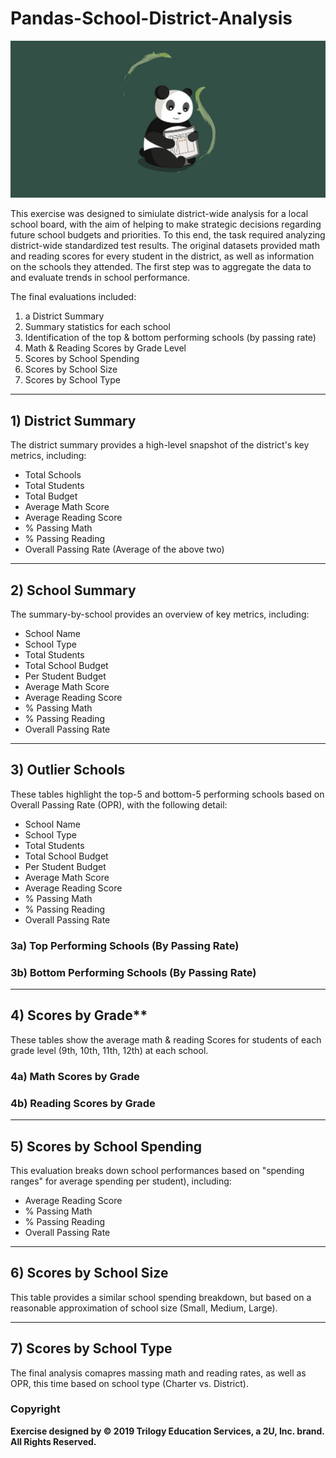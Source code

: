 # Pandas-School-District-Analysis

![Education](Images/panda.png)

This exercise was designed to simiulate district-wide analysis for a local school board, with the aim of helping to make strategic decisions regarding future school budgets and priorities. To this end, the task required analyzing district-wide standardized test results. The original datasets provided math and reading scores for every student in the district, as well as information on the schools they attended. The first step was to aggregate the data to and evaluate trends in school performance.

The final evaluations included:
1. a District Summary
2. Summary statistics for each school
3. Identification of the top & bottom performing schools (by passing rate)
4. Math & Reading Scores by Grade Level
5. Scores by School Spending
6. Scores by School Size
7. Scores by School Type

-----
## 1) District Summary
The district summary provides a high-level snapshot of the district's key metrics, including:
* Total Schools
* Total Students
* Total Budget
* Average Math Score
* Average Reading Score
* % Passing Math
* % Passing Reading
* Overall Passing Rate (Average of the above two)

-----
## 2) School Summary
The summary-by-school provides an overview of key metrics, including:
* School Name
* School Type
* Total Students
* Total School Budget
* Per Student Budget
* Average Math Score
* Average Reading Score
* % Passing Math
* % Passing Reading
* Overall Passing Rate

-----
## 3) Outlier Schools
These tables highlight the top-5 and bottom-5 performing schools based on Overall Passing Rate (OPR), with the following detail:
* School Name
* School Type
* Total Students
* Total School Budget
* Per Student Budget
* Average Math Score
* Average Reading Score
* % Passing Math
* % Passing Reading
* Overall Passing Rate

### 3a) Top Performing Schools (By Passing Rate)

### 3b) Bottom Performing Schools (By Passing Rate)

-----
## 4) Scores by Grade\*\*
These tables show the average math & reading Scores for students of each grade level (9th, 10th, 11th, 12th) at each school.
### 4a) Math Scores by Grade

### 4b) Reading Scores by Grade

-----
## 5) Scores by School Spending
This evaluation breaks down school performances based on "spending ranges" for average spending per student), including:
  * Average Reading Score
  * % Passing Math
  * % Passing Reading
  * Overall Passing Rate

-----
## 6) Scores by School Size
This table provides a similar school spending breakdown, but based on a reasonable approximation of school size (Small, Medium, Large).

-----
## 7) Scores by School Type
The final analysis comapres massing math and reading rates, as well as OPR, this time based on school type (Charter vs. District).

### Copyright
**Exercise designed by © 2019 Trilogy Education Services, a 2U, Inc. brand. All Rights Reserved.**
